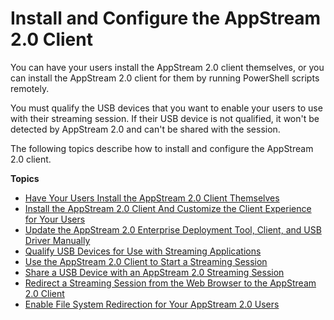 # Install and Configure the AppStream 2\.0 Client<a name="install-configure-client"></a>

You can have your users install the AppStream 2\.0 client themselves, or you can install the AppStream 2\.0 client for them by running PowerShell scripts remotely\.

You must qualify the USB devices that you want to enable your users to use with their streaming session\. If their USB device is not qualified, it won't be detected by AppStream 2\.0 and can't be shared with the session\.

The following topics describe how to install and configure the AppStream 2\.0 client\.

**Topics**
+ [Have Your Users Install the AppStream 2\.0 Client Themselves](user-install-client.md)
+ [Install the AppStream 2\.0 Client And Customize the Client Experience for Your Users](install-client-configure-settings.md)
+ [Update the AppStream 2\.0 Enterprise Deployment Tool, Client, and USB Driver Manually](update-enterprise-deployment-tool-client-usb-driver-manually.md)
+ [Qualify USB Devices for Use with Streaming Applications](qualify-usb-devices.md)
+ [Use the AppStream 2\.0 Client to Start a Streaming Session](use-client-start-streaming-session.md)
+ [Share a USB Device with an AppStream 2\.0 Streaming Session](share-usb-devices-with-session.md)
+ [Redirect a Streaming Session from the Web Browser to the AppStream 2\.0 Client](redirect-streaming-session-from-web-to-client.md)
+ [Enable File System Redirection for Your AppStream 2\.0 Users](enable-file-system-redirection.md)